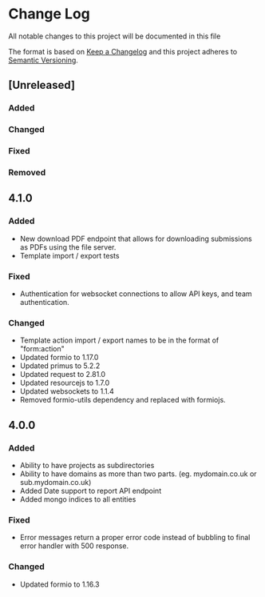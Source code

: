 # Change Log 
All notable changes to this project will be documented in this file

The format is based on [Keep a Changelog](http://keepachangelog.com/)
and this project adheres to [Semantic Versioning](http://semver.org/).

## [Unreleased]
### Added

### Changed

### Fixed

### Removed

## 4.1.0
### Added
 - New download PDF endpoint that allows for downloading submissions as PDFs using the file server.
 - Template import / export tests

### Fixed
 - Authentication for websocket connections to allow API keys, and team authentication.

### Changed
 - Template action import / export names to be in the format of "form:action"
 - Updated formio to 1.17.0
 - Updated primus to 5.2.2
 - Updated request to 2.81.0
 - Updated resourcejs to 1.7.0
 - Updated websockets to 1.1.4
 - Removed formio-utils dependency and replaced with formiojs.

## 4.0.0
### Added
 - Ability to have projects as subdirectories
 - Ability to have domains as more than two parts. (eg. mydomain.co.uk or sub.mydomain.co.uk)
 - Added Date support to report API endpoint
 - Added mongo indices to all entities
 
### Fixed
 - Error messages return a proper error code instead of bubbling to final error handler with 500 response.
 
### Changed
 - Updated formio to 1.16.3
